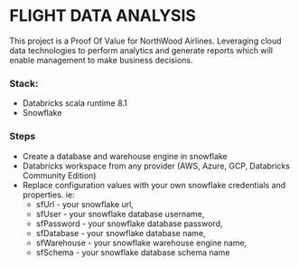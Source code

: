 # FLIGHT DATA ANALYSIS

This project is a Proof Of Value for NorthWood Airlines. Leveraging cloud data technologies to perform analytics and generate reports which will enable management to make business decisions.

### Stack:
 * Databricks scala runtime 8.1
 * Snowflake

### Steps
* Create a database and warehouse engine in snowflake
* Databricks workspace from any provider (AWS, Azure, GCP, Databricks Community Edition)
* Replace configuration values with your own snowflake credentials and properties. ie:
  - sfUrl - your  snowflake url,
  - sfUser - your snowflake database username,
  - sfPassword - your snowflake database password,
  - sfDatabase - your snowflake database name,
  - sfWarehouse - your snowflake warehouse engine name,
  - sfSchema - your snowflake database schema name
